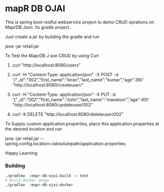 mapR DB OJAI
============

This is spring boot restful webservice project to demo CRUD oprations on MaprDB Json. Its gradle project.

Just create a jar by building the gradle and run 

java -jar retail.jar

To Test the MaprDB J son CRUD by using Curl

1. curl "http://localhost:8080/users"

2. curl -H "Content-Type: application/json" -X POST -d '{"_id":"002","first_name":"kiran","last_name":"kumar","age":36}' "http://localhost:8080/createuser/"
  
5. curl -H "Content-Type: application/json" -X PUT -d '{"_id":"002","first_name":"John","last_name":"mavatoor","age":40}' "http://localhost:8080/updateuser/002"

4. curl -X DELETE "http://localhost:8080/deleteuser/002"

To Supply custom application.properties, place this application.properties at the desired location and run

java -jar retail.jar --spring.config.location=/absolutepath/application.properties

Happy Learning


### Building 
```bash
./gradlew  :mapr-db-ojai:build -x test
# build docker image
./gradlew  :mapr-db-ojai:docker
```